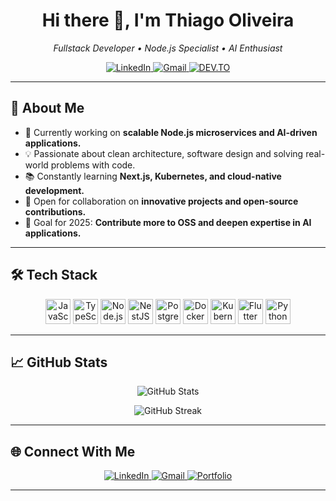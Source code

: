 <!-- Professional GitHub Profile README -->

<h1 align="center">Hi there 👋, I'm Thiago Oliveira</h1>

<p align="center">
  <em>Fullstack Developer • Node.js Specialist • AI Enthusiast</em>
</p>

<p align="center">
  <a href="https://www.linkedin.com/in/thiago-silva-5b7301128/" target="_blank">
    <img src="https://img.shields.io/badge/LinkedIn-0077B5?style=for-the-badge&logo=linkedin&logoColor=white" alt="LinkedIn"/>
  </a>
  <a href="mailto:tg.oliver22@gmail.com">
    <img src="https://img.shields.io/badge/Email-D14836?style=for-the-badge&logo=gmail&logoColor=white" alt="Gmail"/>
  </a>
    <a href="https://dev.to/thiagoblake" target="_blank">
    <img src="https://img.shields.io/badge/DEV.TO-000000?style=for-the-badge&logo=DEV.TO&logoColor=white" alt="DEV.TO"/>
  </a>

</p>

---

## 🚀 About Me

- 🔭 Currently working on **scalable Node.js microservices and AI-driven applications.**
- 💡 Passionate about clean architecture, software design and solving real-world problems with code.
- 📚 Constantly learning **Next.js, Kubernetes, and cloud-native development.**
- 🤝 Open for collaboration on **innovative projects and open-source contributions.**
- 🎯 Goal for 2025: **Contribute more to OSS and deepen expertise in AI applications.**

---

## 🛠️ Tech Stack

<p align="center">
  <img src="https://cdn.jsdelivr.net/gh/devicons/devicon/icons/javascript/javascript-original.svg" height="40" alt="JavaScript" />
  <img src="https://cdn.jsdelivr.net/gh/devicons/devicon/icons/typescript/typescript-original.svg" height="40" alt="TypeScript" />
  <img src="https://cdn.jsdelivr.net/gh/devicons/devicon/icons/nodejs/nodejs-original.svg" height="40" alt="Node.js" />
  <img src="https://docs.nestjs.com/assets/logo-small-gradient.svg" height="40" alt="NestJS" />
  <img src="https://cdn.jsdelivr.net/gh/devicons/devicon/icons/postgresql/postgresql-original.svg" height="40" alt="PostgreSQL" />
  <img src="https://cdn.jsdelivr.net/gh/devicons/devicon/icons/docker/docker-original.svg" height="40" alt="Docker" />
  <img src="https://cdn.jsdelivr.net/gh/devicons/devicon/icons/kubernetes/kubernetes-plain.svg" height="40" alt="Kubernetes" />
  <img src="https://cdn.jsdelivr.net/gh/devicons/devicon/icons/flutter/flutter-original.svg" height="40" alt="Flutter" />
  <img src="https://cdn.jsdelivr.net/gh/devicons/devicon/icons/python/python-original.svg" height="40" alt="Python" />
</p>

---

## 📈 GitHub Stats

<p align="center">
  <img src="https://github-readme-stats.vercel.app/api?username=thiagoblake&show_icons=true&theme=transparent&hide_border=true" alt="GitHub Stats" />
</p>

<p align="center">
  <img src="https://streak-stats.demolab.com?user=thiagoblake&theme=transparent&hide_border=true" alt="GitHub Streak" />
</p>

---

## 🌐 Connect With Me

<p align="center">
  <a href="https://www.linkedin.com/in/thiago-silva-5b7301128/" target="_blank">
    <img src="https://img.shields.io/badge/LinkedIn-0077B5?style=for-the-badge&logo=linkedin&logoColor=white" alt="LinkedIn"/>
  </a>
  <a href="mailto:tg.oliver22@gmail.com">
    <img src="https://img.shields.io/badge/Email-D14836?style=for-the-badge&logo=gmail&logoColor=white" alt="Gmail"/>
  </a>
  <a href="#" target="_blank">
    <img src="https://img.shields.io/badge/Portfolio-000000?style=for-the-badge&logo=About.me&logoColor=white" alt="Portfolio"/>
  </a>
</p>

---
